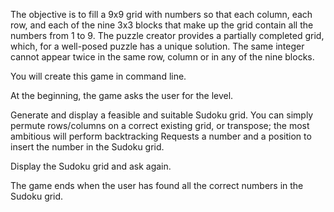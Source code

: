 The objective is to fill a 9x9 grid with numbers so that each column, each row, and each of the nine 3x3 blocks that make up the grid contain all the numbers from 1 to 9. The puzzle creator provides a partially completed grid, which, for a well-posed puzzle has a unique solution. The same integer cannot appear twice in the same row, column or in any of the nine blocks.

You will create this game in command line.

At the beginning, the game asks the user for the level.

Generate and display a feasible and suitable Sudoku grid. You can simply permute rows/columns on a correct existing grid, or transpose; the most ambitious will perform backtracking 
Requests a number and a position to insert the number in the Sudoku grid.

Display the Sudoku grid and ask again.

The game ends when the user has found all the correct numbers in the Sudoku grid.
